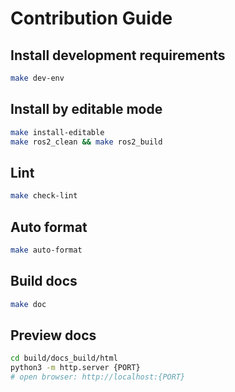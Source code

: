 # Contribution Guide

## Install development requirements

```bash
make dev-env
```

## Install by editable mode

```bash
make install-editable
make ros2_clean && make ros2_build
```

## Lint

```bash
make check-lint
```

## Auto format

```bash
make auto-format
```

## Build docs

```bash
make doc
```

## Preview docs

```bash
cd build/docs_build/html
python3 -m http.server {PORT}
# open browser: http://localhost:{PORT}
```
